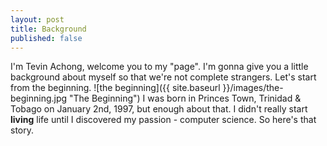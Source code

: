 ```yaml
---
layout: post
title: Background
published: false
---
```


I'm Tevin Achong, welcome you to my "page". I'm gonna give you a little background about myself so that we're not complete strangers. 
Let's start from the beginning. 
![the beginning]({{ site.baseurl }}/images/the-beginning.jpg "The Beginning")
I was born in Princes Town, Trinidad & Tobago on January 2nd, 1997, but enough about that. I didn't really start **living** life until I discovered my passion - computer science. So here's that story. 